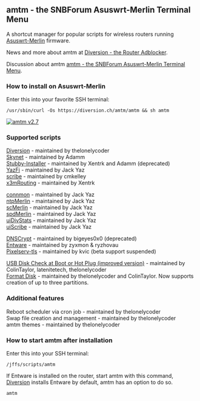 ## amtm - the SNBForum Asuswrt-Merlin Terminal Menu

A shortcut manager for popular scripts for wireless routers running [Asuswrt-Merlin](https://github.com/RMerl) firmware.

News and more about amtm at [Diversion - the Router Adblocker](https://diversion.ch).

Discussion about amtm [amtm - the SNBForum Asuswrt-Merlin Terminal Menu](https://www.snbforums.com/threads/amtm-the-snbforums-asuswrt-merlin-terminal-menu.42415/).

### How to install on Asuswrt-Merlin
Enter this into your favorite SSH terminal:

```Shell
/usr/sbin/curl -Os https://diversion.ch/amtm/amtm && sh amtm
```

[![amtm v2.7](https://i.imgur.com/nIRYEUC.png "amtm v2.7")](https://i.imgur.com/nIRYEUC.png "amtm v2.7")

### Supported scripts

[Diversion](https://www.snbforums.com/threads/diversion-the-router-adblocker.48538/) - maintained by thelonelycoder<br/>
[Skynet](https://www.snbforums.com/threads/release-skynet-router-firewall-security-enhancements.16798/) - maintained by Adamm<br/>
[Stubby-Installer](https://www.snbforums.com/threads/stubby-installer-asuswrt-merlin.49469/) - maintained by Xentrk and Adamm (deprecated)<br/>
[YazFi](https://www.snbforums.com/threads/yazfi-enhanced-asuswrt-merlin-guest-wifi-inc-ssid-vpn-client.45924/) - maintained by Jack Yaz<br/>
[scribe](https://www.snbforums.com/threads/scribe-syslog-ng-and-logrotate-installer.55853/) - maintained by cmkelley<br/>
[x3mRouting](https://www.snbforums.com/threads/x3mrouting-selective-routing-for-asuswrt-merlin-firmware.57793/) - maintained by Xentrk<br/>

[connmon](https://www.snbforums.com/threads/connmon-internet-connection-monitoring.56163/) - maintained by Jack Yaz<br/>
[ntpMerlin](https://www.snbforums.com/threads/ntpmerlin-installer-for-kvic-ntp-daemon.55756/) - maintained by Jack Yaz<br/>
[scMerlin](https://www.snbforums.com/threads/scmerlin-service-and-script-control-menu-for-asuswrt-merlin.56277/) - maintained by Jack Yaz<br/>
[spdMerlin](https://www.snbforums.com/threads/spdmerlin-automated-speedtests-with-graphs.55904/) - maintained by Jack Yaz<br/>
[uiDivStats](https://www.snbforums.com/threads/uidivstats-webui-for-diversion-statistics.56393/) - maintained by Jack Yaz<br/>
[uiScribe](https://www.snbforums.com/threads/uiscribe-custom-system-log-page-for-scribed-logs.57040/) - maintained by Jack Yaz<br/>

[DNSCrypt](https://www.snbforums.com/threads/release-dnscrypt-installer-for-asuswrt.36071/) - maintained by bigeyes0x0 (deprecated)<br/>
[Entware](https://github.com/Entware/entware) - maintained by zyxmon & ryzhovau<br/>
[Pixelserv-tls](https://www.snbforums.com/threads/pixelserv-a-better-one-pixel-webserver-for-adblock.26114/) - maintained by kvic (beta support suspended)<br/>

[USB Disk Check at Boot or Hot Plug (improved version)](https://github.com/RMerl/asuswrt-merlin/wiki/USB-Disk-Check-at-Boot-or-Hot-Plug-(improved-version)) - maintained by ColinTaylor, latenitetech, thelonelycoder<br/>
[Format Disk](https://www.snbforums.com/threads/amtm-the-snbforum-asuswrt-merlin-terminal-menu.42415/) - maintained by thelonelycoder and ColinTaylor. Now supports creation of up to three partitions.<br/>

### Additional features

Reboot scheduler via cron job - maintained by thelonelycoder<br/>
Swap file creation and management - maintained by thelonelycoder<br/>
amtm themes - maintained by thelonelycoder<br/>

### How to start amtm after installation
Enter this into your SSH terminal:

```Shell
/jffs/scripts/amtm
```

If Entware is installed on the router, start amtm with this command, [Diversion](https://diversion.ch/) installs Entware by default, amtm has an option to do so.

```Shell
amtm
```
